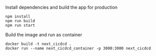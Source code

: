Install dependencies and build the app for production
```
npm install
npm run build
npm run start
```

Build the image and run as container
```
docker build -t next_cicdcd .
docker run --name next_cicdcd_container -p 3000:3000 next_cicdcd
```